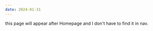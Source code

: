 ```yaml
---
date: 2024-01-31
---
```


this page will appear after Homepage and I don't have to find it in nav.

